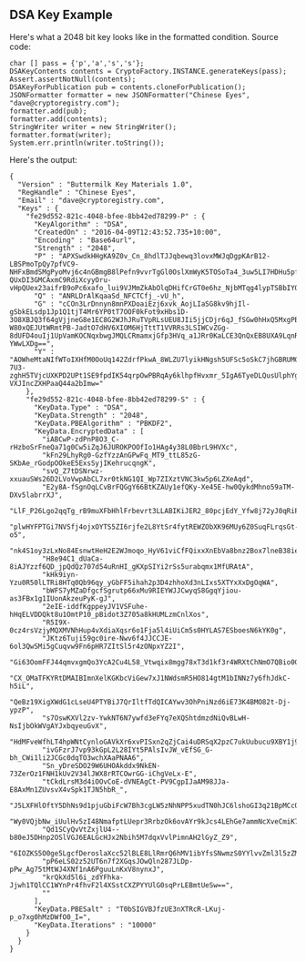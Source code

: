 ## DSA Key Example

Here's what a 2048 bit key looks like in the formatted condition. Source code:

	char [] pass = {'p','a','s','s'};
	DSAKeyContents contents = CryptoFactory.INSTANCE.generateKeys(pass);
	Assert.assertNotNull(contents);
	DSAKeyForPublication pub = contents.cloneForPublication();
	JSONFormatter formatter = new JSONFormatter("Chinese Eyes", "dave@cryptoregistry.com");
	formatter.add(pub);
	formatter.add(contents);
	StringWriter writer = new StringWriter();
	formatter.format(writer);
	System.err.println(writer.toString());

Here's the output:

	{
	  "Version" : "Buttermilk Key Materials 1.0",
	  "RegHandle" : "Chinese Eyes",
	  "Email" : "dave@cryptoregistry.com",
	  "Keys" : {
	    "fe29d552-821c-4048-bfee-8bb42ed78299-P" : {
	      "KeyAlgorithm" : "DSA",
	      "CreatedOn" : "2016-04-09T12:43:52.735+10:00",
	      "Encoding" : "Base64url",
	      "Strength" : "2048",
	      "P" : "APXSwdkHHgKA9Z0v_Cn_8hdlTJJqbewq3lovxMWJqDgpKArB12-LBSPmoTpQy7pfVC9-NHFxBmdSMgPyoMvj6c4nGBmgB8lPefn9vvrTgGl0OslXmWyK5TOSoTa4_3uw5LI7HDHu5pf7DcZ96F2uN4IJXoI862DyMjyq2LPuYGGnFn4s8iW6ZkNqvVsrY34vdlBUx5LMIiQTN8nQMph-QUxDI3GMCAxmC9RdiXcyyOru-vHpQUex23aifrB9oPc6xafo_lui9VJMmZkAbOlqDHifCrGT0e6hz_NjbMTqg4lypTSBbIYQ99V3a3FveQJaZgTryuWEeau0q4lbww18YUE=",
	      "Q" : "ANRLDrAlKqaaSd_NFCTCfj_-vU_h",
	      "G" : "cCOn3LrDnnyn8mnPXDoaiEzj6xvk_AojLIaSG8kv9hjIl-gSbkELsdp1Jp1Q1tjT4Mr6YP0tT7OOF0kFot9xHbs1D-3O8XBJQ3f64gVjjneG8e1EC8G2WJhJRuTVpRLsUEU8JIi5jjCDjr6qJ_fSGw0hHxQ5MxgPB3okK1-W80xQEJUtWRmtPB-JadtO7dHV6XIOM6HjTttT1VVRRs3LSIWCvZGg-8dUFD4ouIj1UpVamKOCNqxbwgJMQLCRmamxjGfp3HVq_a1JRr0KaLCE3QnQxEB8UXA9LqnRJ6YAGmkYdsaA3a9xYfxEG7lmA85L5CEr29xBBwkYFF-YWwLXDg==",
	      "Y" : "AOWheMtaNIfWToIXHfM0OoUq142ZdrfPkwA_8WLZU7lyikHNgsh5UFSc5oSkC7jhGBRUMG4SeHumbQL3InrHVBKNIkBO0m49xNwb9zjXJlq-7U3-zghH5TVjcUXKPD2UPt1SE9fpdIK54qrpOwPBRqAy6klhpfHvxmr_5IgA6TyeDLQusUlphYgTJrsrQ73DPCnOOJ9KtJm33Zx9iPI6F0zT2oxzXLgvMjNCv7ilP9IrI2Qxz7EzbMDTFSLaJg0c4OomjJsMZY_enzQlyVUcSKGje8wysar5wn4LqlZuwgUdFankdqJKlyWgf6GfMOnI2-VXJIncZXHPaaQ44a2bImw="
	    },
	    "fe29d552-821c-4048-bfee-8bb42ed78299-S" : {
	      "KeyData.Type" : "DSA",
	      "KeyData.Strength" : "2048",
	      "KeyData.PBEAlgorithm" : "PBKDF2",
	      "KeyData.EncryptedData" : [
	        "iABCwP-zdPnP8O3_C-rHzboSrFneQa71g0Cw5iZqJ6JUROKPOOfIo1HAg4y38L0BbrL9HVXc",
	        "kFn29LhyRg0-GzfYzzAnGPwFq_MT9_ttL85zG-SKbAe_rGodpOOkeE5ExsSyjIKehrucqngK",
	        "svQ_Z7tDSNrwz-xxuauSWs26D2LVoVwpAbCL7xr0tkNG1QI_Wp7ZIXztVNC3kw5p6LZXeAqd",
	        "E2y8A-fSgnOqLCvBrFQGgY66BtKZAUy1efQKy-Xe45E-hw0QykdMhno59aTM-DXv5labrrXJ",
	        "LlF_P26Lgo2qqTg_rB9muXFbHhlFrbevrt3LLABIKiJER2_80pcjEdY_Yfw8j72yJ0qRiPhj",
	        "plwHYFPTGi7NVSfj4ojxOYTS5ZI6rjfe2L8YtSr4fytREWZObXK96MUy6Z0SuqFLrqsGt-o5",
	        "nk4S1oy3zLxNo84EsnwtHeH2E2WJmoqo_HyV61viCfFQixxXnEbVa8bnz2Box7lneB38ieDY",
	        "H8e94C1_dUaCa-8iAJYzzf6QD_jpQdQz707d54uRnHI_gKXpSIYi2rSs5urabqmx1MfURAtA",
	        "kHk9iyn-Yzu0R50lLTRi8HTq0Qb96qy_yGbFF5ihah2p3D4zhhoXd3nLIxs5XTYxXxDgOqWA",
	        "bWFS7yMZaDfgcfSgrutp66xMu9RIEYWJJCwyqS8GgqYjiou-as3FBx1g1IUonAkzeuPyK-gJ",
	        "2eIE-iddfKgppeyJV1VSFuhe-hHqELVDDQkt8u1OmtP10_pBidot3Z705a8kHUMLzmCnlXos",
	        "R5I9X-0cz4rsVzjyMQXMVNhHup4vXdiaXqsr6o1Fja5l4iUiCm5s0HYLAS7ESboesN6kYK0g",
	        "JKtz6Tuji59gc0ire-Nwv6f4JJCCJE-6ol3QwSMi5gCuqvw9Fn6pHR7ZItSl5r4zONpxYZ2I",
	        "Gi63OomFFJ44qmvxgmQo3YcA2Cu4L58_Vtwqix8mgg78xT3d1kf3r4WRXtChNmO7QBio0GkC",
	        "CX_OMaTFKYRtDMAIBImnXelKGKbcViGew7xJ1NWdsmR5HO814gtM1bINNz7y6fhJdkC-h5iL",
	        "QeBz19XigXWdG1cLseU4PTYBiJ7QrIltfTdQICAYwv3OhPniNzd6iE73K4BMO82t-Dj-ypzP",
	        "s7OswKXVl2zv-YwkNT6N7ywfd3eFYq7eXQShtdmzdNiQvBLwH-NsIjbOkWVgAYJxbqyeuGvX",
	        "HdMFveWfhLT4hpWNtCynloGAVkXr6xvPISxn2qZjCai4uDRSqX2pzC7ukUubucu9XBY1j9ji",
	        "ivGFzrJ7vp93kGpL2L28IYt5PAlsIvJW_vEfSG_G-bh_CWi1li2JCGc0dqTO3wchXAaPNAA6",
	        "Sn_yDreSDO29W6UHOAkddx9NkEN-73ZerOz1FNH1kUv2V34lJWX8rRTCOwrGG-iChgVeLx-E",
	        "tCkdLrsM3d4iOOvCoE-dVNEAgCt-PV9CgpIJaAM98JJa-E8AxMn1ZUvsvX4vSpk1TJN5hbR_",
	        "J5LXFHlOftY5DhNs9d1pjuGbiFcW7Bh3cgLW5zNhNPP5xudTN0hJC6lshoGI3q21BpMCcQ9_",
	        "Wy0VQjbNw_iUulHv5zI48NmafptLUepr3RrbzOk6ovAYr9kJcs4LEhGe7ammNcXveCmiK70x",
	        "Qd1SCyQvVtZxjlU4--b80eJ5DHnp2OSlVGJ6EALGcHJx2Nbih5M7dqxVvlPimnAH2lGyZ_Z9",
	        "6IOZKS5O0ge5LgcfDeroslaXcc52lBLE8LlRmrQ6hMV1ibYfsSNwmzS0YYlvvZml3l5zZM7d",
	        "pP6eLS02z52UT6n7f2XGqsJOwQln287JLDp-pPw_Ag75tMtWJ4XNf1nA6PguuLnKxV8nynxJ",
	        "krQkXd5l6i_zdYFhka-Jjwh1TQlCC1WYnPr4fhvF2l4XSstCXZPYYUlG0sqPrLEBmtUeSw==",
	        ""
	      ],
	      "KeyData.PBESalt" : "T0bSIGVBJfzUE3nXTRcR-LKuj-p_o7xg0hMzDWfO0_I=",
	      "KeyData.Iterations" : "10000"
	    }
	  }
	}
	
